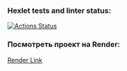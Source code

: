 ### Hexlet tests and linter status:
[![Actions Status](https://github.com/mishablokhin/python-project-52/actions/workflows/hexlet-check.yml/badge.svg)](https://github.com/mishablokhin/python-project-52/actions)

### Посмотреть проект на Render:
[Render Link](https://python-project-52-hvxc.onrender.com)